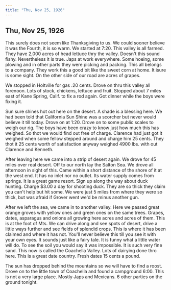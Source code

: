 ```yaml
---  
title: "Thu, Nov 25, 1926"  
---  
```

## Thu, Nov 25, 1926
This surely does not seem like Thanksgiving to us. We could sooner believe it was the Fourth, it is so warm. We started at 7:20. This valley is all farmed. They have 2,000 acres of head lettuce thry the valley. Doesn't this sound fishy. Nevertheless it is true. Japs at work everywhere. Some hoeing, some plowing and in other parts they were picking and packing. This all belongs to a company. They work this a good bit like the sweet corn at home. It isure is some sight. On the other side of our road are acres of grapes.

We stopped in Holtville for gas .20 cents. Drove on thru this valley all forenoon. Lots of stock, chickens, lettuce and fruit. Stopped about 7 miles east of Kane Spring, Calif. to fix a rod again. Got dinner while the boys were fixing it.

Sun sure shines hot out here on the desert. A shade is a blessing here. We had been told that California Sun Shine was a scorcher but never would believe it till today. Drove on at 1:20. Drove on to some public scales to weigh our rig. The boys have been crazy to know just how much this has weighed. So thot we would find out free of charge. Clarence had just got it weighed when some fellow stepped around and charge him 25 cents. They thot it 25 cents worth of satisfaction anyway weighed 4900 lbs. with out Clarence and Kenneth.

After leaving here we came into a strip of desert again. We drove for 45 miles over real desert. Off to our north lay the Salton Sea. We drove all afternoon in sight of this. Came within a short distance of the shore of it at the west end. It has no inlet nor no outlet. Its water supply comes from springs. It is a great game resort. Sign up along the way about duck hunting. Charge $3.00 a day for shooting duck. They are so thick they claim you can't help but hit some. We were just 5 miles from where they were so thick, but was afraid if Grover went we'd be minus another gun. 

After we left the sea, we came in to another valley. Here we passed great orange groves with yellow ones and green ones on the same trees. Grapes, dates, asparagus and onions all growing here acres and acres of them. This is at the foot of Mts. We can drive along and see spots of desert, drive a little ways further and see fields of splendid crops. This is where it has been claimed and where it has not. You'll never believe this till you see it with your own eyes. It sounds just like a fairy tale. It is funny what a little water will do. To see the soil you would say it was impossible. It is such very fine sand. This now is called the Coachella Valley.
Lots of dairying done thro here. This is a great date country. Fresh dates 15 cents a pound.

The sun has dropped behind the mountains so we will have to find a roost. Drove on to the little town of Coachella and found a campground 6:00. This is not a very large place. Mostly Japs and Mexicans. 6 other parties on the ground tonight.

